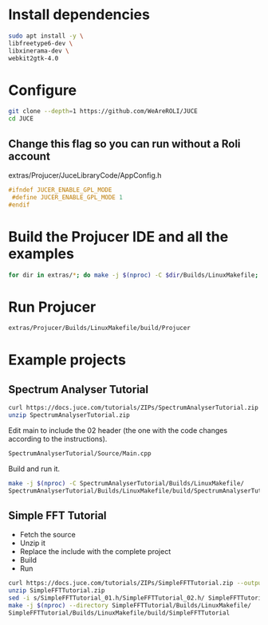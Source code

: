# Install dependencies
```bash
sudo apt install -y \
libfreetype6-dev \
libxinerama-dev \
webkit2gtk-4.0
```

# Configure
```bash
git clone --depth=1 https://github.com/WeAreROLI/JUCE
cd JUCE
```

## Change this flag so you can run without a Roli account
extras/Projucer/JuceLibraryCode/AppConfig.h
```c++
#ifndef JUCER_ENABLE_GPL_MODE
 #define JUCER_ENABLE_GPL_MODE 1
#endif
```

# Build the Projucer IDE and all the examples
```bash
for dir in extras/*; do make -j $(nproc) -C $dir/Builds/LinuxMakefile; done
```

# Run Projucer
```bash
extras/Projucer/Builds/LinuxMakefile/build/Projucer
```

# Example projects
## Spectrum Analyser Tutorial
```bash
curl https://docs.juce.com/tutorials/ZIPs/SpectrumAnalyserTutorial.zip --output SpectrumAnalyserTutorial.zip
unzip SpectrumAnalyserTutorial.zip
```

Edit main to include the 02 header (the one with the code changes according to the instructions).
```bash
SpectrumAnalyserTutorial/Source/Main.cpp
```
Build and run it.
```bash
make -j $(nproc) -C SpectrumAnalyserTutorial/Builds/LinuxMakefile/
SpectrumAnalyserTutorial/Builds/LinuxMakefile/build/SpectrumAnalyserTutorial
```

## Simple FFT Tutorial
- Fetch the source
- Unzip it
- Replace the include with the complete project
- Build
- Run
```bash
curl https://docs.juce.com/tutorials/ZIPs/SimpleFFTTutorial.zip --output SimpleFFTTutorial.zip
unzip SimpleFFTTutorial.zip
sed -i s/SimpleFFTTutorial_01.h/SimpleFFTTutorial_02.h/ SimpleFFTTutorial/Source/Main.cpp
make -j $(nproc) --directory SimpleFFTTutorial/Builds/LinuxMakefile/
SimpleFFTTutorial/Builds/LinuxMakefile/build/SimpleFFTTutorial
```

